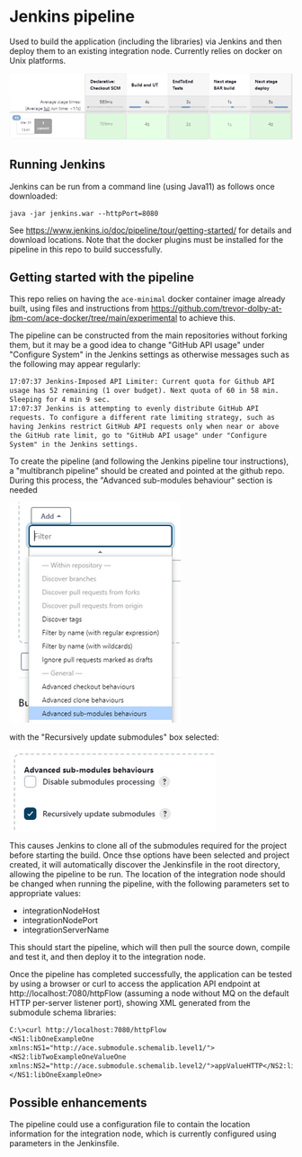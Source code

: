 # Jenkins pipeline

Used to build the application (including the libraries) via Jenkins and then deploy them to an 
existing integration node. Currently relies on docker on Unix platforms.

![Pipeline overview](files/ace-submodule-jenkins-app-build.png)

## Running Jenkins

Jenkins can be run from a command line (using Java11) as follows once downloaded:
```
java -jar jenkins.war --httpPort=8080
```
See https://www.jenkins.io/doc/pipeline/tour/getting-started/ for details and download locations. Note
that the docker plugins must be installed for the pipeline in this repo to build successfully.

## Getting started with the pipeline

This repo relies on having the `ace-minimal` docker container image already built, using
files and instructions from https://github.com/trevor-dolby-at-ibm-com/ace-docker/tree/main/experimental
to achieve this.

The pipeline can be constructed from the main repositories without forking them, but it may
be a good idea to change "GitHub API usage" under "Configure System" in the Jenkins settings
as otherwise messages such as the following may appear regularly:
```
17:07:37 Jenkins-Imposed API Limiter: Current quota for Github API usage has 52 remaining (1 over budget). Next quota of 60 in 58 min. Sleeping for 4 min 9 sec.
17:07:37 Jenkins is attempting to evenly distribute GitHub API requests. To configure a different rate limiting strategy, such as having Jenkins restrict GitHub API requests only when near or above the GitHub rate limit, go to "GitHub API usage" under "Configure System" in the Jenkins settings.
```

To create the pipeline (and following the Jenkins pipeline tour instructions), a "multibranch 
pipeline" should be created and pointed at the github repo. During this process, the "Advanced
sub-modules behaviour" section is needed

![jenkins-advance-submodule](files/ace-submodule-jenkins-advance-submodule.png)

with the "Recursively update submodules" box selected:

![jenkins-recursive-submodule](files/ace-submodule-jenkins-recursive-submodule.png)

This causes Jenkins to clone all of the submodules required for the project before starting
the build. Once thse options have been selected and project created, it will automatically 
discover the Jenkinsfile in the root directory, allowing the pipeline to be run. The location
of the integration node should be changed when running the pipeline, with the following parameters
set to appropriate values:

- integrationNodeHost
- integrationNodePort
- integrationServerName

This should start the pipeline, which will then pull the source down, compile and test it, and 
then deploy it to the integration node.

Once the pipeline has completed successfully, the application can be tested by using a browser
or curl to access the application API endpoint at http://localhost:7080/httpFlow (assuming a
node without MQ on the default HTTP per-server listener port), showing XML generated from the
submodule schema libraries:
```
C:\>curl http://localhost:7080/httpFlow
<NS1:libOneExampleOne xmlns:NS1="http://ace.submodule.schemalib.level1/"><NS2:libTwoExampleOneValueOne xmlns:NS2="http://ace.submodule.schemalib.level2/">appValueHTTP</NS2:libTwoExampleOneValueOne></NS1:libOneExampleOne>
```

## Possible enhancements

The pipeline could use a configuration file to contain the location information for the
integration node, which is currently configured using parameters in the Jenkinsfile.
